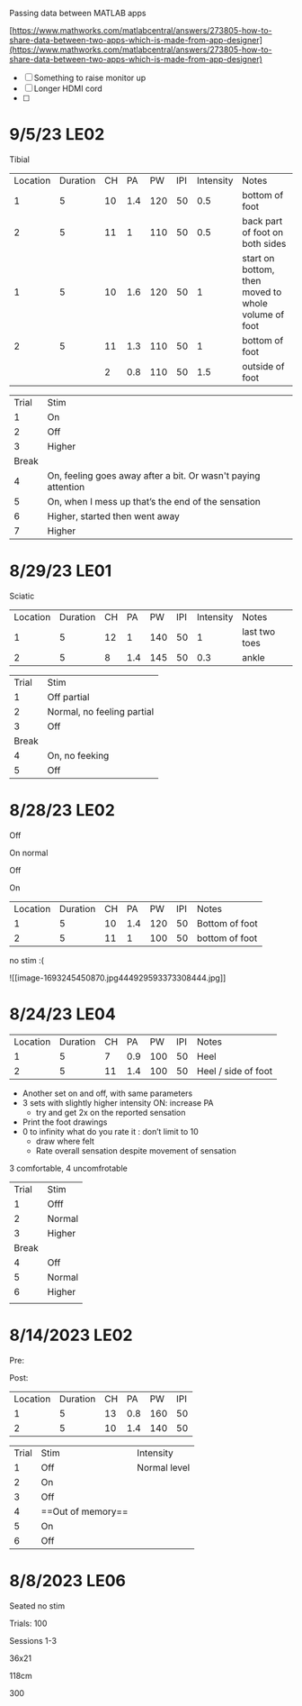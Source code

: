 Passing data between MATLAB apps

[https://www.mathworks.com/matlabcentral/answers/273805-how-to-share-data-between-two-apps-which-is-made-from-app-designer](https://www.mathworks.com/matlabcentral/answers/273805-how-to-share-data-between-two-apps-which-is-made-from-app-designer)

  

- [ ] Something to raise monitor up
- [ ] Longer HDMI cord
- [ ]

  

  

# 9/5/23 LE02

Tibial

|   |   |   |   |   |   |   |   |
|---|---|---|---|---|---|---|---|
|Location|Duration|CH|PA|PW|IPI|Intensity|Notes|
|1|5|10|1.4|120|50|0.5|bottom of foot|
|2|5|11|1|110|50|0.5|back part of foot on both sides|
|1|5|10|1.6|120|50|1|start on bottom, then moved to whole volume of foot|
|2|5|11|1.3|110|50|1|bottom of foot|
|||2|0.8|110|50|1.5|outside of foot|

  

|   |   |
|---|---|
|Trial|Stim|
|1|On|
|2|Off|
|3|Higher|
|Break||
|4|On, feeling goes away after a bit. Or wasn't paying attention|
|5|On, when I mess up that’s the end of the sensation|
|6|Higher, started then went away|
|7|Higher|

  

# 8/29/23 LE01

Sciatic

|   |   |   |   |   |   |   |   |
|---|---|---|---|---|---|---|---|
|Location|Duration|CH|PA|PW|IPI|Intensity|Notes|
|1|5|12|1|140|50|1|last two toes|
|2|5|8|1.4|145|50|0.3|ankle|

|   |   |
|---|---|
|Trial|Stim|
|1|Off partial|
|2|Normal, no feeling partial|
|3|Off|
|Break||
|4|On, no feeking|
|5|Off|

  

# 8/28/23 LE02

Off

On normal

Off

On

|   |   |   |   |   |   |   |
|---|---|---|---|---|---|---|
|Location|Duration|CH|PA|PW|IPI|Notes|
|1|5|10|1.4|120|50|Bottom of foot|
|2|5|11|1|100|50|bottom of foot|

  

no stim :(

![[image-1693245450870.jpg444929593373308444.jpg]]

# 8/24/23 LE04

|   |   |   |   |   |   |   |
|---|---|---|---|---|---|---|
|Location|Duration|CH|PA|PW|IPI|Notes|
|1|5|7|0.9|100|50|Heel|
|2|5|11|1.4|100|50|Heel / side of foot|

  

- Another set on and off, with same parameters
- 3 sets with slightly higher intensity ON: increase PA
    - try and get 2x on the reported sensation
- Print the foot drawings
- 0 to infinity what do you rate it : don’t limit to 10
    - draw where felt
    - Rate overall sensation despite movement of sensation

  

3 comfortable, 4 uncomfrotable

  

  

|   |   |
|---|---|
|Trial|Stim|
|1|Offf|
|2|Normal|
|3|Higher|
|Break||
|4|Off|
|5|Normal|
|6|Higher|
|||

# 8/14/2023 LE02

Pre:

Post:

|   |   |   |   |   |   |
|---|---|---|---|---|---|
|Location|Duration|CH|PA|PW|IPI|
|1|5|13|0.8|160|50|
|2|5|10|1.4|140|50|

  

|   |   |   |
|---|---|---|
|Trial|Stim|Intensity|
|1|Off|Normal level|
|2|On||
|3|Off||
|4|==Out of memory==||
|5|On||
|6|Off||

  

# 8/8/2023 LE06

Seated no stim

Trials: 100

Sessions 1-3

36x21

118cm

300
